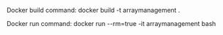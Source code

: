 Docker build command:
docker build -t arraymanagement .

Docker run command:
docker run --rm=true -it arraymanagement bash

